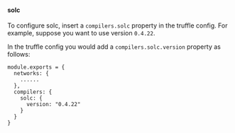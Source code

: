#### solc
To configure solc, insert a `compilers.solc` property in the truffle config.  For example, suppose you want to use version `0.4.22`.

In the truffle config you would add a `compilers.solc.version` property as follows:
```
module.exports = {
  networks: {
    ......
  },
  compilers: {
    solc: {
      version: "0.4.22"
    }
  }
}
```
